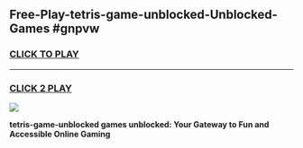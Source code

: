 
## Free-Play-tetris-game-unblocked-Unblocked-Games #gnpvw
<h3>
<a href="https://news.freeplayer.one?title=tetris-game-unblocked&ref=8M">CLICK TO PLAY</a></h3>
<hr>

<h3>
<a href="https://news.freeplayer.one?title=tetris-game-unblocked&ref=8M">CLICK 2 PLAY</a>
  
</h3>

<a href="https://news.freeplayer.one?title=tetris-game-unblocked&ref=8M"><img src="https://clearcache.store/games.png"></a>


**tetris-game-unblocked games unblocked: Your Gateway to Fun and Accessible Online Gaming**
